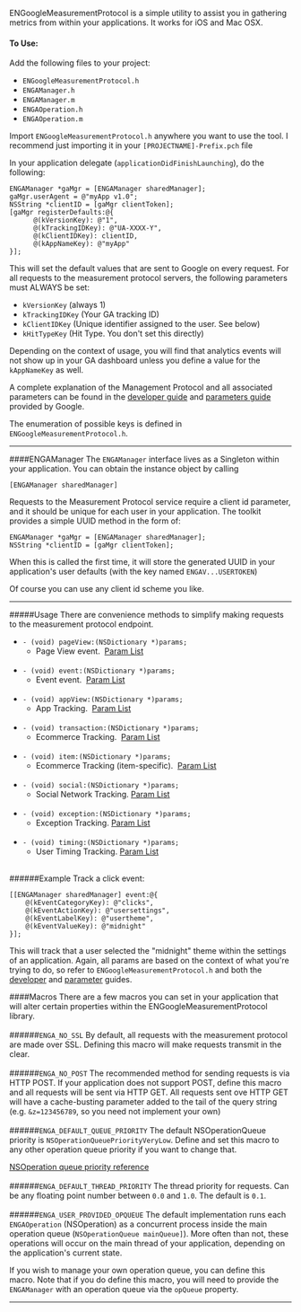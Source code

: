 ENGoogleMeasurementProtocol is a simple utility to assist you in gathering metrics from within your applications.  It works for iOS and Mac OSX.

#### To Use:
Add the following files to your project:

* `ENGoogleMeasurementProtocol.h`
* `ENGAManager.h`
* `ENGAManager.m`
* `ENGAOperation.h`
* `ENGAOperation.m`

Import `ENGoogleMeasurementProtocol.h` anywhere you want to use the tool.  I recommend just importing it in your `[PROJECTNAME]-Prefix.pch` file

In your application delegate (`applicationDidFinishLaunching`), do the following:

    ENGAManager *gaMgr = [ENGAManager sharedManager];
    gaMgr.userAgent = @"myApp v1.0";
    NSString *clientID = [gaMgr clientToken];
    [gaMgr registerDefaults:@{
          @(kVersionKey): @"1",
          @(kTrackingIDKey): @"UA-XXXX-Y",
          @(kClientIDKey): clientID,
          @(kAppNameKey): @"myApp"
    }];

This will set the default values that are sent to Google on every request.  For all requests to the measurement protocol servers, the following parameters must ALWAYS be set:

* `kVersionKey` (always 1)
* `kTrackingIDKey` (Your GA tracking ID)
* `kClientIDKey` (Unique identifier assigned to the user.  See below)
* `kHitTypeKey` (Hit Type.  You don't set this directly)

Depending on the context of usage, you will find that analytics events will not show up in your GA dashboard unless you define a value for the `kAppNameKey` as well.

A complete explanation of the Management Protocol and all associated parameters can be found in the [developer guide][devguide] and [parameters guide][paramguide] provided by Google.

The enumeration of possible keys is defined in `ENGoogleMeasurementProtocol.h`.

----
####ENGAManager
The `ENGAManager` interface lives as a Singleton within your application.  You can obtain the instance object by calling

    [ENGAManager sharedManager]
    
Requests to the Measurement Protocol service require a client id parameter, and it should be unique for each user in your application.  The toolkit provides a simple UUID method in the form of:

    ENGAManager *gaMgr = [ENGAManager sharedManager];
    NSString *clientID = [gaMgr clientToken];
    
When this is called the first time, it will store the generated UUID in your application's user defaults (with the key named `ENGAV...USERTOKEN`)

Of course you can use any client id scheme you like.

----

#####Usage
There are convenience methods to simplify making requests to the measurement protocol endpoint.

- `- (void) pageView:(NSDictionary *)params;`
   - Page View event. &nbsp;[Param List][pageviewparams]<br /><br />
- `- (void) event:(NSDictionary *)params;`
   - Event event. &nbsp;[Param List][eventparams]<br /><br />
- `- (void) appView:(NSDictionary *)params;`
   - App Tracking. &nbsp;[Param List][apptrackingparams]<br /><br />
- `- (void) transaction:(NSDictionary *)params;`
   - Ecommerce Tracking. &nbsp;[Param List][ecomparams]<br /><br />
- `- (void) item:(NSDictionary *)params;`
   - Ecommerce Tracking (item-specific). &nbsp;[Param List][ecomparams]<br /><br />
- `- (void) social:(NSDictionary *)params;`
   - Social Network Tracking.  [Param List][socialparams]<br /><br />
- `- (void) exception:(NSDictionary *)params;`
   - Exception Tracking.  [Param List][exceptionparams]<br /><br />
- `- (void) timing:(NSDictionary *)params;`
   - User Timing Tracking.  [Param List][timingparams]<br /><br />

######Example
Track a click event:

    [[ENGAManager sharedManager] event:@{
        @(kEventCategoryKey): @"clicks",
        @(kEventActionKey): @"usersettings",
        @(kEventLabelKey): @"usertheme",
        @(kEventValueKey): @"midnight"
    }];
    
This will track that a user selected the "midnight" theme within the settings of an application.  Again, all params are based on the context of what you're trying to do, so refer to `ENGoogleMeasurementProtocol.h` and both the [developer][devguide] and [parameter][paramguide] guides.

####Macros
There are a few macros you can set in your application that will alter certain properties within the ENGoogleMeasurementProtocol library.
<br /><br />
######`ENGA_NO_SSL`
By default, all requests with the measurement protocol are made over SSL.  Defining this macro will make requests transmit in the clear.
<br /><br />
######`ENGA_NO_POST`
The recommended method for sending requests is via HTTP POST.  If your application does not support POST, define this macro and all requests will be sent via HTTP GET.  All requests sent ove HTTP GET will have a cache-busting parameter added to the tail of the query string (e.g. `&z=123456789`, so you need not implement your own)
<br /><br />
######`ENGA_DEFAULT_QUEUE_PRIORITY`
The default NSOperationQueue priority is `NSOperationQueuePriorityVeryLow`.  Define and set this macro to any other operation queue priority if you want to change that.  

[NSOperation queue priority reference][queuepriorities]
<br /><br />
######`ENGA_DEFAULT_THREAD_PRIORITY`
The thread priority for requests.  Can be any floating point number between `0.0` and `1.0`.  The default is `0.1`.
<br /><br />
######`ENGA_USER_PROVIDED_OPQUEUE`
The default implementation runs each `ENGAOperation` (NSOperation) as a concurrent process inside the main operation queue (`NSOperationQueue mainQueue]`).  More often than not, these operations will occur on the main thread of your application, depending on the application's current state.

If you wish to manage your own operation queue, you can define this macro.  Note that if you do define this macro, you will need to provide the `ENGAManager` with an operation queue via the `opQueue` property.

----
[devguide]: https://developers.google.com/analytics/devguides/collection/protocol/v1/devguide
[paramguide]: https://developers.google.com/analytics/devguides/collection/protocol/v1/parameters
[pageviewparams]: https://developers.google.com/analytics/devguides/collection/protocol/v1/devguide#page
[eventparams]: https://developers.google.com/analytics/devguides/collection/protocol/v1/devguide#event
[apptrackingparams]: https://developers.google.com/analytics/devguides/collection/protocol/v1/devguide#apptracking
[ecomparams]: https://developers.google.com/analytics/devguides/collection/protocol/v1/devguide#ecom
[socialparams]: https://developers.google.com/analytics/devguides/collection/protocol/v1/devguide#social
[exceptionparams]: https://developers.google.com/analytics/devguides/collection/protocol/v1/devguide#exception
[timingparams]: https://developers.google.com/analytics/devguides/collection/protocol/v1/devguide#usertiming
[queuepriorities]: https://developer.apple.com/library/mac/documentation/cocoa/reference/NSOperation_class/Reference/Reference.html#//apple_ref/doc/constant_group/Operation_Priorities

